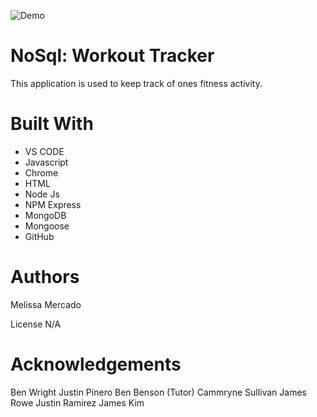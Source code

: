 ![Demo](fitnesstrackerapp.gif)

# NoSql: Workout Tracker

This application is used to keep track of ones fitness activity.

# Built With

- VS CODE
- Javascript
- Chrome
- HTML
- Node Js
- NPM Express
- MongoDB
- Mongoose
- GitHub

# Authors

Melissa Mercado

License N/A

# Acknowledgements

Ben Wright
Justin Pinero
Ben Benson (Tutor)
Cammryne Sullivan
James Rowe
Justin Ramirez
James Kim
